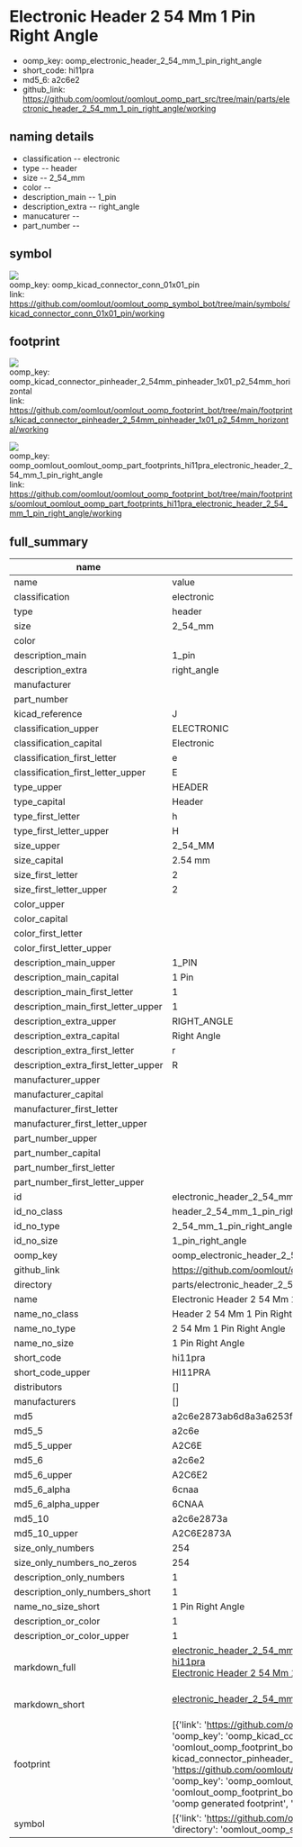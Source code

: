 # Electronic Header 2 54 Mm 1 Pin Right Angle

  
* oomp_key: oomp_electronic_header_2_54_mm_1_pin_right_angle 
* short_code: hi11pra
* md5_6: a2c6e2  
* github_link: https://github.com/oomlout/oomlout_oomp_part_src/tree/main/parts/electronic_header_2_54_mm_1_pin_right_angle/working  
## naming details
* classification -- electronic
* type -- header
* size -- 2_54_mm
* color -- 
* description_main -- 1_pin
* description_extra -- right_angle
* manucaturer -- 
* part_number -- 



## symbol

![](symbol/{index}/working/working_600.png)  
oomp_key: oomp_kicad_connector_conn_01x01_pin  
link: https://github.com/oomlout/oomlout_oomp_symbol_bot/tree/main/symbols/kicad_connector_conn_01x01_pin/working  

## footprint

![](footprint/{index}/working/working_600.png)  
oomp_key: oomp_kicad_connector_pinheader_2_54mm_pinheader_1x01_p2_54mm_horizontal  
link: https://github.com/oomlout/oomlout_oomp_footprint_bot/tree/main/footprints/kicad_connector_pinheader_2_54mm_pinheader_1x01_p2_54mm_horizontal/working  

![](footprint/{index}/working/working_600.png)  
oomp_key: oomp_oomlout_oomlout_oomp_part_footprints_hi11pra_electronic_header_2_54_mm_1_pin_right_angle  
link: https://github.com/oomlout/oomlout_oomp_footprint_bot/tree/main/footprints/oomlout_oomlout_oomp_part_footprints_hi11pra_electronic_header_2_54_mm_1_pin_right_angle/working  

## full_summary
| name | value | 
| --- | --- | 
| name | value | 
| classification | electronic | 
| type | header | 
| size | 2_54_mm | 
| color |  | 
| description_main | 1_pin | 
| description_extra | right_angle | 
| manufacturer |  | 
| part_number |  | 
| kicad_reference | J | 
| classification_upper | ELECTRONIC | 
| classification_capital | Electronic | 
| classification_first_letter | e | 
| classification_first_letter_upper | E | 
| type_upper | HEADER | 
| type_capital | Header | 
| type_first_letter | h | 
| type_first_letter_upper | H | 
| size_upper | 2_54_MM | 
| size_capital | 2.54 mm | 
| size_first_letter | 2 | 
| size_first_letter_upper | 2 | 
| color_upper |  | 
| color_capital |  | 
| color_first_letter |  | 
| color_first_letter_upper |  | 
| description_main_upper | 1_PIN | 
| description_main_capital | 1 Pin | 
| description_main_first_letter | 1 | 
| description_main_first_letter_upper | 1 | 
| description_extra_upper | RIGHT_ANGLE | 
| description_extra_capital | Right Angle | 
| description_extra_first_letter | r | 
| description_extra_first_letter_upper | R | 
| manufacturer_upper |  | 
| manufacturer_capital |  | 
| manufacturer_first_letter |  | 
| manufacturer_first_letter_upper |  | 
| part_number_upper |  | 
| part_number_capital |  | 
| part_number_first_letter |  | 
| part_number_first_letter_upper |  | 
| id | electronic_header_2_54_mm_1_pin_right_angle | 
| id_no_class | header_2_54_mm_1_pin_right_angle | 
| id_no_type | 2_54_mm_1_pin_right_angle | 
| id_no_size | 1_pin_right_angle | 
| oomp_key | oomp_electronic_header_2_54_mm_1_pin_right_angle | 
| github_link | https://github.com/oomlout/oomlout_oomp_part_src/tree/main/parts/electronic_header_2_54_mm_1_pin_right_angle/working | 
| directory | parts/electronic_header_2_54_mm_1_pin_right_angle | 
| name | Electronic Header 2 54 Mm 1 Pin Right Angle | 
| name_no_class | Header 2 54 Mm 1 Pin Right Angle | 
| name_no_type | 2 54 Mm 1 Pin Right Angle | 
| name_no_size | 1 Pin Right Angle | 
| short_code | hi11pra | 
| short_code_upper | HI11PRA | 
| distributors | [] | 
| manufacturers | [] | 
| md5 | a2c6e2873ab6d8a3a6253fba8ca25417 | 
| md5_5 | a2c6e | 
| md5_5_upper | A2C6E | 
| md5_6 | a2c6e2 | 
| md5_6_upper | A2C6E2 | 
| md5_6_alpha | 6cnaa | 
| md5_6_alpha_upper | 6CNAA | 
| md5_10 | a2c6e2873a | 
| md5_10_upper | A2C6E2873A | 
| size_only_numbers | 254 | 
| size_only_numbers_no_zeros | 254 | 
| description_only_numbers | 1 | 
| description_only_numbers_short | 1 | 
| name_no_size_short | 1 Pin Right Angle | 
| description_or_color | 1 | 
| description_or_color_upper | 1 | 
| markdown_full | [electronic_header_2_54_mm_1_pin_right_angle](https://github.com/oomlout/oomlout_oomp_part_src/tree/main/parts/electronic_header_2_54_mm_1_pin_right_angle/working)<br>[hi11pra](https://github.com/oomlout/oomlout_oomp_part_src/tree/main/parts/electronic_header_2_54_mm_1_pin_right_angle/working)<br>[Electronic Header 2 54 Mm 1 Pin Right Angle](https://github.com/oomlout/oomlout_oomp_part_src/tree/main/parts/electronic_header_2_54_mm_1_pin_right_angle/working)<br><br> | 
| markdown_short | [electronic_header_2_54_mm_1_pin_right_angle](https://github.com/oomlout/oomlout_oomp_part_src/tree/main/parts/electronic_header_2_54_mm_1_pin_right_angle/working)<br><br> | 
| footprint | [{'link': 'https://github.com/oomlout/oomlout_oomp_footprint_bot/tree/main/foootprntss/kicad_connector_pinheader_2_54mm_pinheader_1x01_p2_54mm_horizontal', 'oomp_key': 'oomp_kicad_connector_pinheader_2_54mm_pinheader_1x01_p2_54mm_horizontal', 'directory': 'oomlout_oomp_footprint_bot/footprints/kicad_connector_pinheader_2_54mm_pinheader_1x01_p2_54mm_horizontal//working/working.kicad_mod', 'note': 'source footprint kicad_connector_pinheader_2_54mm_pinheader_1x01_p2_54mm_horizontal', 'index': 0}, {'link': 'https://github.com/oomlout/oomlout_oomp_footprint_bot/tree/main/foootprntss/oomlout_oomlout_oomp_part_footprints_hi11pra_electronic_header_2_54_mm_1_pin_right_angle', 'oomp_key': 'oomp_oomlout_oomlout_oomp_part_footprints_hi11pra_electronic_header_2_54_mm_1_pin_right_angle', 'directory': 'oomlout_oomp_footprint_bot/footprints/oomlout_oomlout_oomp_part_footprints_hi11pra_electronic_header_2_54_mm_1_pin_right_angle//working/working.kicad_mod', 'note': 'oomp generated footprint', 'index': 1}] | 
| symbol | [{'link': 'https://github.com/oomlout/oomlout_oomp_symbol_bot/tree/main/symbols/kicad_connector_conn_01x01_pin', 'oomp_key': 'oomp_kicad_connector_conn_01x01_pin', 'directory': 'oomlout_oomp_symbol_bot/symbols/kicad_connector_conn_01x01_pin//working/working.kicad_sym', 'index': 0}] | 
